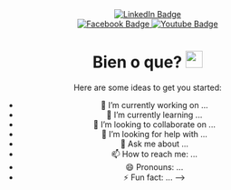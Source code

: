 <div id="header" align="center">
  <div 
  <img src="https://media1.giphy.com/media/ZeFG00TVXs54Pw4c8e/giphy.gif?cid=ecf05e479hhmh67mxesgyef5p7ajvznxacxg9e8h9oz560lh&rid=giphy.gif&ct=s" width="300"/>
  <div id="badges">
    <a href="https://www.linkedin.com/in/edgar-josu%C3%A9-benedetto-godoy-5b35b695/">
      <img src="https://img.shields.io/badge/LinkedIn-purple?style=for-the-badge&logo=linkedin&logoColor=white" alt="LinkedIn Badge"/>
    </a>
  </div>
  <a href="https://www.facebook.com/edgar.benedettogodoy/">
    <img src="https://img.shields.io/badge/Facebook-blue?style=for-the-badge&logo=facebook&logoColor=white" alt="Facebook Badge"/>
  </a>
  <a href="https://www.youtube.com/channel/UCHEi2zZuvTBXJj51q3mmY6A">
    <img src="https://img.shields.io/badge/Youtube-red?style=for-the-badge&logo=youtube&logoColor=white" alt="Youtube Badge"/>
  </a>
  <br/>
  <img src="https://komarev.com/ghpvc/?username=benedetto597&style=flat-square&color=blue" alt=""/>
  <br/>
  <h1>
  Bien o que?
  <img src="https://media1.giphy.com/media/a1QLZUUtCcgyA/giphy.gif?cid=ecf05e47fr0emi5yqxol5sbvhtelkxflok2fr7ki80w3h9u0&rid=giphy.gif&ct=g" width="30px"/>
</h1>
</div>




Here are some ideas to get you started:

- 🔭 I’m currently working on ...
- 🌱 I’m currently learning ...
- 👯 I’m looking to collaborate on ...
- 🤔 I’m looking for help with ...
- 💬 Ask me about ...
- 📫 How to reach me: ...
- 😄 Pronouns: ...
- ⚡ Fun fact: ...
-->
